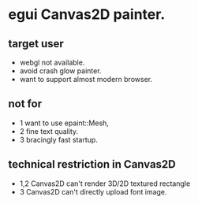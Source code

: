 # egui Canvas2D painter.
 
## target user
 * webgl not available.
 * avoid crash glow painter.
 * want to support almost modern browser.
## not for
 * 1 want to use epaint::Mesh,
 * 2 fine text quality.
 * 3 bracingly fast startup.

## technical restriction in Canvas2D
 * 1,2 Canvas2D can't render 3D/2D textured rectangle 
 * 3 Canvas2D can't directly upload font image.